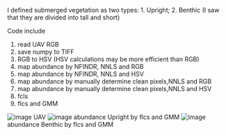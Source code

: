 I defined submerged vegetation as two types: 1. Upright; 2. Benthic (I saw that they are divided into tall and short)


Code include 
1. read UAV RGB
2. save numpy to TIFF
3. RGB to HSV (HSV calculations may be more efficient than RGB)
4. map abundance by NFINDR, NNLS and RGB
5. map abundance by NFINDR, NNLS and HSV
6. map abundance by manually determine clean pixels,NNLS and RGB
7. map abundance by manually determine clean pixels,NNLS and HSV
8. fcls
9. flcs and GMM

![image](https://github.com/xinnix73/abundance-of-submerged-vegetation-by-UAV-RGB-images/assets/70842125/3dbf33b0-cfaf-4b1c-9af0-2ee9f43eb7a9)
UAV
![image](https://github.com/xinnix73/abundance-of-submerged-vegetation-by-UAV-RGB-images/assets/70842125/076a785a-3689-4d51-b0ca-40e9f953faad)
abundance Upright by flcs and GMM
![image](https://github.com/xinnix73/abundance-of-submerged-vegetation-by-UAV-RGB-images/assets/70842125/7731092b-b8ef-43d7-9227-6c1c0b56f98f)
abundance Benthic by flcs and GMM



